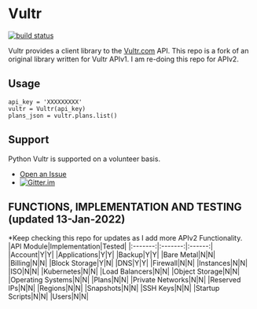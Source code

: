 # Vultr

[![build status](https://travis-ci.org/spry-group/python-vultr.svg?branch=master)](https://travis-ci.org/spry-group/python-vultr)

Vultr provides a client library to the [Vultr.com](https://www.vultr.com/?ref=8914701) API.
This repo is a fork of an original library written for Vultr APIv1. 
I am re-doing this repo for APIv2.

## Usage

```python3
api_key = 'XXXXXXXXX'
vultr = Vultr(api_key)
plans_json = vultr.plans.list()
```
## Support

Python Vultr is supported on a volunteer basis.

* [Open an Issue](https://github.com/spry-group/python-vultr/issues/new)
* [![Gitter.im](https://badges.gitter.im/Join%20Chat.svg)](https://gitter.im/spry-group/python-vultr)

## FUNCTIONS, IMPLEMENTATION AND TESTING (updated 13-Jan-2022)
*Keep checking this repo for updates as I add more APIv2 Functionality.
|API Module|Implementation|Tested|
|:-------:|:-------:|:------:|
|Account|Y|Y|
|Applications|Y|Y|
|Backup|Y|Y|
|Bare Metal|N|N|
|Billing|N|N|
|Block Storage|Y|N|
|DNS|Y|Y|
|Firewall|N|N|
|Instances|N|N|
|ISO|N|N|
|Kubernetes|N|N|
|Load Balancers|N|N|
|Object Storage|N|N|
|Operating Systems|N|N|
|Plans|N|N|
|Private Networks|N|N|
|Reserved IPs|N|N|
|Regions|N|N|
|Snapshots|N|N|
|SSH Keys|N|N|
|Startup Scripts|N|N|
|Users|N|N|
